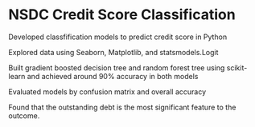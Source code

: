 # NSDC Credit Score Classification
Developed classfification models to predict credit score in Python

Explored data using Seaborn, Matplotlib, and statsmodels.Logit

Built gradient boosted decision tree and random forest tree using scikit-learn and achieved around 90% accuracy in both models

Evaluated models by confusion matrix and overall accuracy

Found that the outstanding debt is the most significant feature to the outcome.

